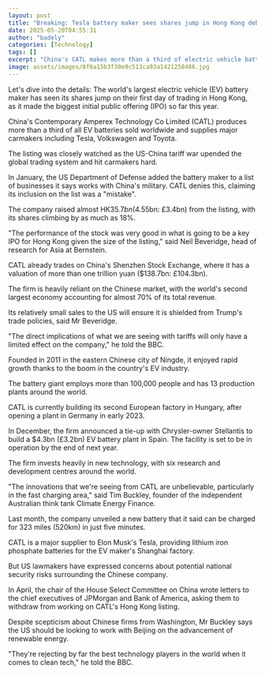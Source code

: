 ```yaml
---
layout: post
title: "Breaking: Tesla battery maker sees shares jump in Hong Kong debut"
date: 2025-05-20T04:55:31
author: "badely"
categories: [Technology]
tags: []
excerpt: "China's CATL makes more than a third of electric vehicle batteries sold worldwide and also supplies VW and Toyota."
image: assets/images/8f6a15b3f30e9c513ca93a1421258486.jpg
---
```


Let's dive into the details: The world's largest electric vehicle (EV) battery maker has seen its shares jump on their first day of trading in Hong Kong, as it made the biggest initial public offering (IPO) so far this year.

China's Contemporary Amperex Technology Co Limited (CATL) produces more than a third of all EV batteries sold worldwide and supplies major carmakers including Tesla, Volkswagen and Toyota.

The listing was closely watched as the US-China tariff war upended the global trading system and hit carmakers hard.

In January, the US Department of Defense added the battery maker to a list of businesses it says works with China's military. CATL denies this, claiming its inclusion on the list was a "mistake".

The company raised almost HK$35.7bn ($4.55bn: £3.4bn) from the listing, with its shares climbing by as much as 18%.

"The performance of the stock was very good in what is going to be a key IPO for Hong Kong given the size of the listing," said Neil Beveridge, head of research for Asia at Bernstein.

CATL already trades on China's Shenzhen Stock Exchange, where it has a valuation of more than one trillion yuan ($138.7bn: £104.3bn).

The firm is heavily reliant on the Chinese market, with the world's second largest economy accounting for almost 70% of its total revenue.

Its relatively small sales to the US will ensure it is shielded from Trump's trade policies, said Mr Beveridge.

"The direct implications of what we are seeing with tariffs will only have a limited effect on the company," he told the BBC.

Founded in 2011 in the eastern Chinese city of Ningde, it enjoyed rapid growth thanks to the boom in the country's EV industry.

The battery giant employs more than 100,000 people and has 13 production plants around the world.

CATL is currently building its second European factory in Hungary, after opening a plant in Germany in early 2023.

In December, the firm announced a tie-up with Chrysler-owner Stellantis to build a $4.3bn (£3.2bn) EV battery plant in Spain. The facility is set to be in operation by the end of next year.

The firm invests heavily in new technology, with six research and development centres around the world.

"The innovations that we're seeing from CATL are unbelievable, particularly in the fast charging area," said Tim Buckley, founder of the independent Australian think tank Climate Energy Finance.

Last month, the company unveiled a new battery that it said can be charged for 323 miles (520km) in just five minutes.

CATL is a major supplier to Elon Musk's Tesla, providing lithium iron phosphate batteries for the EV maker's Shanghai factory. 

But US lawmakers have expressed concerns about potential national security risks surrounding the Chinese company.

In April, the chair of the House Select Committee on China wrote letters to the chief executives of JPMorgan and Bank of America, asking them to withdraw from working on CATL's Hong Kong listing.

Despite scepticism about Chinese firms from Washington, Mr Buckley says the US should be looking to work with Beijing on the advancement of renewable energy.

"They're rejecting by far the best technology players in the world when it comes to clean tech," he told the BBC.

